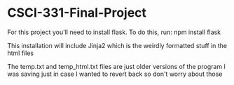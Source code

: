 # CSCI-331-Final-Project

For this project you'll need to install flask. To do this, run: npm install flask

This installation will include Jinja2 which is the weirdly formatted stuff in the html files

The temp.txt and temp_html.txt files are just older versions of the program I was saving just in case I wanted to revert back so don't worry about those
